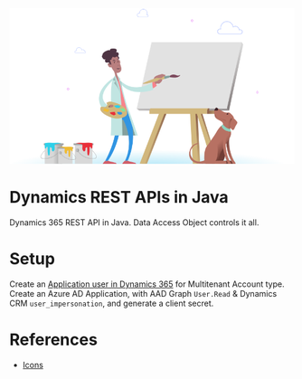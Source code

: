 <div align="center"><img src="img/pupadoo.svg"></div>

# Dynamics REST APIs in Java

Dynamics 365 REST API in Java. Data Access Object controls it all.

# Setup

Create an [Application user in Dynamics 365](https://docs.microsoft.com/en-us/power-platform/admin/create-users-assign-online-security-roles#create-an-application-user) for Multitenant Account type.
Create an Azure AD Application, with AAD Graph `User.Read` & Dynamics CRM `user_impersonation`, and generate a client secret.

# References
- [Icons](https://graphicburger.com/200-windows-10-icons/)